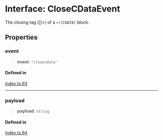 # Interface: CloseCDataEvent

The closing tag (]]>) of a `<![CDATA[` block.

## Properties

### event

> **event**: `"closecdata"`

#### Defined in

[index.ts:93](https://github.com/johnsonjo4531/xml-to-json-webstream/blob/fd588757886c9248e940517cc56136cf677a6ed7/src/index.ts#L93)

***

### payload

> **payload**: `string`

#### Defined in

[index.ts:94](https://github.com/johnsonjo4531/xml-to-json-webstream/blob/fd588757886c9248e940517cc56136cf677a6ed7/src/index.ts#L94)
